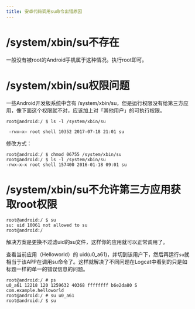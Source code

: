 ```yaml
---
title: 安卓代码调用su命令出错原因
---
```


<!-- more -->

# /system/xbin/su不存在

一般没有被root的Android手机属于这种情况。执行root即可。

# /system/xbin/su权限问题

一些Android开发板系统中含有 /system/xbin/su，但是运行权限没有给第三方应用，像下面这个权限就不对，应该加上对「其他用户」的可执行权限。

```shell
root@android:/ $ ls -l /system/xbin/su

 -rwx–x— root shell 10352 2017-07-18 21:01 su
```

修改方式：

```shell
root@android:/ $ chmod 06755 /system/xbin/su
root@android:/ $ ls -l /system/xbin/su
-rwx–x–x root shell 157400 2016-01-18 09:01 su
```

# /system/xbin/su不允许第三方应用获取root权限

```shell
root@android:/ $ su
su: uid 10061 not allowed to su
root@android:/
```

解决方案是更换不过滤uid的su文件，这样你的应用就可以正常调用了。

查看当前应用（Helloworld）的 uid(u0_a61)，并切到该用户下，然后再运行`su`就相当于该APP在调用su命令了。这样就解决了不同问题在Logcat中看到的只是如标题一样的单一的错误信息的问题。

```shell
root@android:/ # ps
u0_a61 12218 120 1259632 40368 ffffffff b6e2da80 S com.example.helloworld
root@android:/ # su u0_a61
root@android:/ $ su 
```

